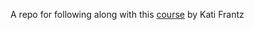 A repo for following along with this [course](https://katifrantz.com/course/react-testing-masterclass) by Kati Frantz
